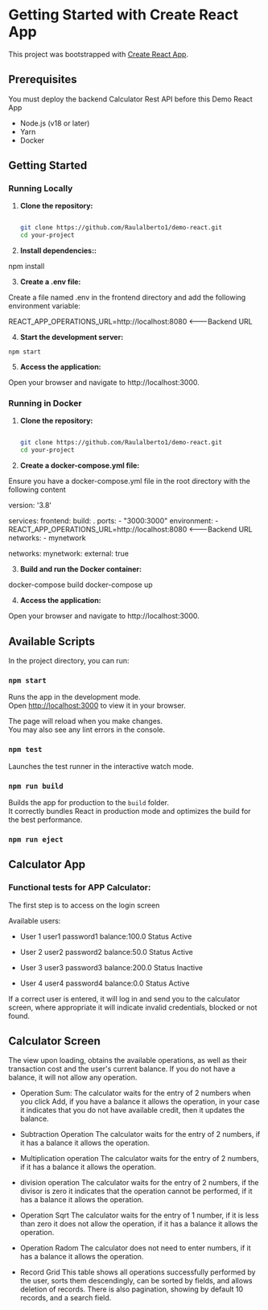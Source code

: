 # Getting Started with Create React App

This project was bootstrapped with [Create React App](https://github.com/facebook/create-react-app).

## Prerequisites

You must deploy the backend Calculator Rest API before this Demo React App

- Node.js (v18 or later)
- Yarn
- Docker

## Getting Started

### Running Locally

1. **Clone the repository:**

   ```sh

   git clone https://github.com/Raulalberto1/demo-react.git
   cd your-project

2. **Install dependencies::**

 npm install

3. **Create a .env file:**

 Create a file named .env in the frontend directory and add the following environment variable:

  REACT_APP_OPERATIONS_URL=http://localhost:8080 <---Backend URL

4. **Start the development server:**

 `npm start`

5. **Access the application:**

  Open your browser and navigate to http://localhost:3000.


### Running in Docker

1. **Clone the repository:**

   ```sh
   
   git clone https://github.com/Raulalberto1/demo-react.git
   cd your-project

2. **Create a docker-compose.yml file:**

 Ensure you have a docker-compose.yml file in the root directory with the following content

 version: '3.8'

services:
  frontend:
    build: .
    ports:
      - "3000:3000"
    environment:
      - REACT_APP_OPERATIONS_URL=http://localhost:8080 <---Backend URL
    networks:
      - mynetwork

networks:
  mynetwork:
    external: true

3. **Build and run the Docker container:**

 docker-compose build
 docker-compose up

4. **Access the application:**

  Open your browser and navigate to http://localhost:3000.


## Available Scripts

In the project directory, you can run:

### `npm start`

Runs the app in the development mode.\
Open [http://localhost:3000](http://localhost:3000) to view it in your browser.

The page will reload when you make changes.\
You may also see any lint errors in the console.

### `npm test`

Launches the test runner in the interactive watch mode.

### `npm run build`

Builds the app for production to the `build` folder.\
It correctly bundles React in production mode and optimizes the build for the best performance.

### `npm run eject`

## Calculator App

### Functional tests for APP Calculator:

The first step is to access on the login screen

Available users:

 - User 1
 user1
 password1
 balance:100.0
 Status Active

 - User 2
 user2
 password2
 balance:50.0
 Status Active

 - User 3
 user3
 password3
 balance:200.0
 Status Inactive

 - User 4
 user4
 password4
 balance:0.0
 Status Active

If a correct user is entered, it will log in and send you to the calculator screen, where appropriate it will indicate invalid credentials, blocked or not found.

## Calculator Screen

The view upon loading, obtains the available operations, as well as their transaction cost and the user's current balance.
If you do not have a balance, it will not allow any operation.
- Operation Sum:
The calculator waits for the entry of 2 numbers when you click Add, if you have a balance it allows the operation, in your case it indicates that you do not have available credit, then it updates the balance.

- Subtraction Operation
The calculator waits for the entry of 2 numbers, if it has a balance it allows the operation.

- Multiplication operation
The calculator waits for the entry of 2 numbers, if it has a balance it allows the operation.

- division operation
The calculator waits for the entry of 2 numbers, if the divisor is zero it indicates that the operation cannot be performed, if it has a balance it allows the operation.

- Operation Sqrt
The calculator waits for the entry of 1 number, if it is less than zero it does not allow the operation, if it has a balance it allows the operation.

- Operation Radom
The calculator does not need to enter numbers, if it has a balance it allows the operation.

- Record Grid
This table shows all operations successfully performed by the user, sorts them descendingly, can be sorted by fields, and allows deletion of records.
There is also pagination, showing by default 10 records, and a search field.